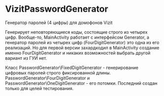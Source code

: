# VizitPasswordGenerator
Генератор паролей (4 цифры) для домофонов Vizit

Генерирует неповторяющиеся коды, состоящие строго из четырех цифр.
Вообще-то, MainActivity работает с интерфейсом Generator, а генератор паролей из четырех цифр (FourDigitGenerator) это одна из его реализаций. Но для первой версии захардкодил в MainActivity создание именно FourDigitGenerator и никаких возможностей выбрать другой вариант из ГУИ нет.

Класс PasswordGenerator\FixedDigitGenerator - генерирование цифровых паролей строго фиксированной длины.
PasswordGenerator\FourDigitGenerator и PasswordGenerator\OneDigitGenerator - его потомки.
Последний создан только для целей тестирования.
